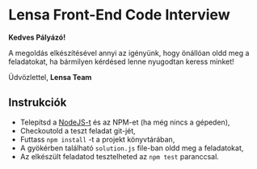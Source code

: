 # Lensa Front-End Code Interview

__Kedves Pályázó!__

A megoldás elkészítésével annyi az igényünk, hogy önállóan oldd meg a feladatokat, ha bármilyen kérdésed lenne nyugodtan keress minket!

Üdvözlettel,
__Lensa Team__


## Instrukciók

* Telepítsd a [NodeJS-t](https://nodejs.org/) és az NPM-et (ha még nincs a gépeden),
* Checkoutold a teszt feladat git-jét,
* Futtass `npm install` -t a projekt könyvtárában,
* A gyökérben található `solution.js` file-ban oldd meg a feladatokat,
* Az elkészült feladatod tesztelheted az `npm test` paranccsal.



